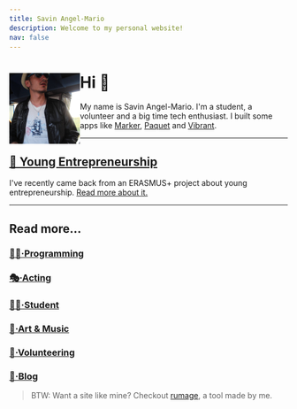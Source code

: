 ```yaml
---
title: Savin Angel-Mario
description: Welcome to my personal website!
nav: false
---
```


<div>
<img
	src="/static/profile.png"
	width="128"
	height="128"
	align="left"
/>

# Hi 👋

My name is Savin Angel-Mario. 
I'm a student, a volunteer and a big time tech enthusiast.
I built some apps like [Marker](https://marker.angelmario.eu), [Paquet](https://paquet.shop) and [Vibrant](https://vibrant.angelmario.eu).

******

</div>


## [💼 Young Entrepreneurship](/blog/young-entrepreneurship)

I've recently came back from an ERASMUS+ project about young entrepreneurship.
[Read more about it.](/blog/young-entrepreneurship)

******

## Read more...

### [👨‍💻&middot;Programming](/programming)
### [🎭&middot;Acting](/acting)
### [🧑‍🎓&middot;Student](/student)
### [🎨&middot;Art & Music](/art-and-music)
### [🙋&middot;Volunteering](/volunteering)
### [📄&middot;Blog](/blog)

> BTW: Want a site like mine? Checkout [rumage](https://github.com/notangelmario/rumage), 
> a tool made by me.
